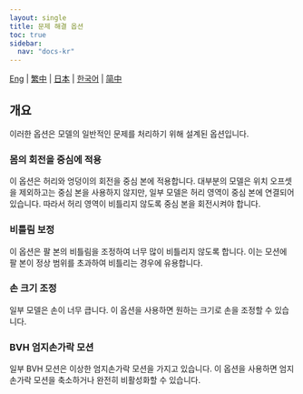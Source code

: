```yaml
---
layout: single
title: 문제 해결 옵션
toc: true
sidebar:
  nav: "docs-kr"
---
```


[Eng](/dancexr/features/troubleshooting_options) | [繁中](/tw/dancexr/features/troubleshooting_options) | [日本](/jp/dancexr/features/troubleshooting_options) | [한국어](/kr/dancexr/features/troubleshooting_options) | [简中](/zh/dancexr/features/troubleshooting_options)

## 개요
이러한 옵션은 모델의 일반적인 문제를 처리하기 위해 설계된 옵션입니다.

### 몸의 회전을 중심에 적용
이 옵션은 허리와 엉덩이의 회전을 중심 본에 적용합니다. 대부분의 모델은 위치 오프셋을 제외하고는 중심 본을 사용하지 않지만, 일부 모델은 허리 영역이 중심 본에 연결되어 있습니다. 따라서 허리 영역이 비틀리지 않도록 중심 본을 회전시켜야 합니다.

### 비틀림 보정
이 옵션은 팔 본의 비틀림을 조정하여 너무 많이 비틀리지 않도록 합니다. 이는 모션에 팔 본이 정상 범위를 초과하여 비틀리는 경우에 유용합니다.

### 손 크기 조정
일부 모델은 손이 너무 큽니다. 이 옵션을 사용하면 원하는 크기로 손을 조정할 수 있습니다.

### BVH 엄지손가락 모션
일부 BVH 모션은 이상한 엄지손가락 모션을 가지고 있습니다. 이 옵션을 사용하면 엄지손가락 모션을 축소하거나 완전히 비활성화할 수 있습니다.